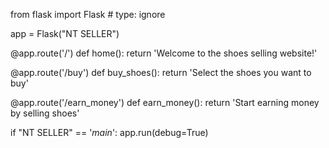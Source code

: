 from flask import Flask  # type: ignore

app = Flask("NT SELLER")

@app.route('/')
def home():
    return 'Welcome to the shoes selling website!'

@app.route('/buy')
def buy_shoes():
    return 'Select the shoes you want to buy'

@app.route('/earn_money')
def earn_money():
    return 'Start earning money by selling shoes'

if "NT SELLER" == '_main_':
    app.run(debug=True)

